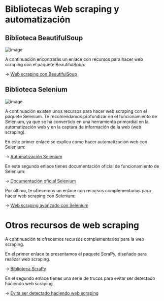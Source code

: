 # Bibliotecas Web scraping y automatización

## Biblioteca BeautifulSoup

![image](https://user-images.githubusercontent.com/122302639/229622268-2935b1a6-4b2c-42d0-abe8-09ed33fc3608.png)

A continuación encontrarás un enlace con recursos para hacer web scraping con el paquete BeautifulSoup:

-> [Web scraping con BeautifulSoup](https://realpython.com/beautiful-soup-web-scraper-python/)


## Biblioteca Selenium

![image](https://user-images.githubusercontent.com/122302639/229622672-38bde0ae-94f5-4c14-886c-1786b6b160b3.png)

A continuación existen unos recursos para hacer web scraping con el paquete Selenium. Te recomendamos profundizar en el funcionamiento de Selenium, ya que se ha convertido en una herramienta primordial en la automatización web y en la captura de información de la web (web scraping).

En este primer enlace se explica cómo hacer automatización web con Selenium:

-> [Automatización Selenium](https://realpython.com/modern-web-automation-with-python-and-selenium/)

En este segundo enlace tienes documentación oficial de funcionamiento de Selenium:

->  [Documentación oficial Selenium](https://www.selenium.dev/documentation/webdriver/getting_started/)

Por último, te ofrecemos un enlace con recursos complementarios para hacer web scraping con Selenium:

-> [Web scraping avanzado con Selenium](https://selenium-python.readthedocs.io/getting-started.html#simple-usage)

# Otros recursos de web scraping

A continuación te ofrecemos recursos complementarios para la web scraping.

En el primer enlace te presentamos el paquete ScraPy, diseñado para realizar web scraping. 

-> [Biblioteca ScraPy](https://scrapy.org/)

En el segundo enlace tienes una serie de trucos para evitar ser detectado haciendo web scraping

-> [Evita ser detectado haciendo web scraping](https://www.codementor.io/@scrapingdog/10-tips-to-avoid-getting-blocked-while-scraping-websites-16papipe62)



